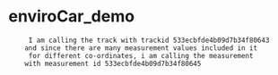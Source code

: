 enviroCar_demo
==============

	
		 I am calling the track with trackid 533ecbfde4b09d7b34f80643
		and since there are many measurement values included in it
		 for different co-ordinates, i am calling the measurement
		with measurement id 533ecbfde4b09d7b34f80645
